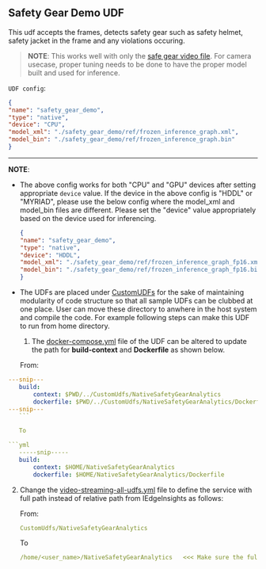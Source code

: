## Safety Gear Demo UDF

This udf accepts the frames, detects safety gear such as safety helmet, safety jacket in
the frame and any violations occuring.

> **NOTE**: This works well with only the
> [safe gear video file](../NativeSafetyGearIngestion/Safety_Full_Hat_and_Vest.avi).
> For camera usecase, proper tuning needs to be done to have the proper model
> built and used for inference.

`UDF config`:

```json
{
"name": "safety_gear_demo",
"type": "native",
"device": "CPU",
"model_xml": "./safety_gear_demo/ref/frozen_inference_graph.xml",
"model_bin": "./safety_gear_demo/ref/frozen_inference_graph.bin"
}
```

----
**NOTE**:

* The above config works for both "CPU" and "GPU" devices after setting
appropriate `device` value. If the device in the above config is "HDDL" or
"MYRIAD", please use the below config where the model_xml and model_bin
files are different. Please set the "device" value appropriately based on
the device used for inferencing.

    ```json
    {
    "name": "safety_gear_demo",
    "type": "native",
    "device": "HDDL",
    "model_xml": "./safety_gear_demo/ref/frozen_inference_graph_fp16.xml",
    "model_bin": "./safety_gear_demo/ref/frozen_inference_graph_fp16.bin"
    }
    ```

* The UDFs are placed under [CustomUDFs](../../CustomUdfs) for the sake of maintaining modularity of code structure so that all sample UDFs can be clubbed at one place.
User can move these directory to anwhere in the host system and compile the code. For example following steps can make this UDF to run from home directory.

    1. The [docker-compose.yml](./docker-compose.yml) file of the UDF can be altered to update the path for **build-context** and **Dockerfile** as shown below.

    From:

 ```yml
 ---snip---
    build:
        context: $PWD/../CustomUdfs/NativeSafetyGearAnalytics
        dockerfile: $PWD/../CustomUdfs/NativeSafetyGearAnalytics/Dockerfile
 ---snip---
    ```

    To

 ```yml
    -----snip-----
    build:
        context: $HOME/NativeSafetyGearAnalytics
        dockerfile: $HOME/NativeSafetyGearAnalytics/Dockerfile
 ```

 2. Change the [video-streaming-all-udfs.yml](https://github.com/open-edge-insights/eii-core/blob/master/build/usecases/video-streaming-all-udfs.yml) file to define the service with full path instead of relative path from IEdgeInsights as follows:

    From:

    ```yml
    CustomUdfs/NativeSafetyGearAnalytics
    ```

    To

    ```yml
    /home/<user_name>/NativeSafetyGearAnalytics   <<< Make sure the full path should start with "/">>>
    ```
